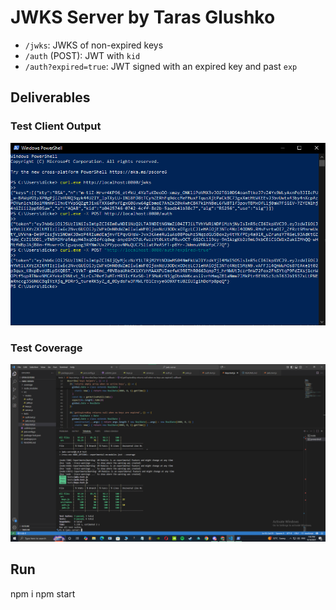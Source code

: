 # JWKS Server by Taras Glushko

- `/jwks`: JWKS of non-expired keys
- `/auth` (POST): JWT with `kid`
- `/auth?expired=true`: JWT signed with an expired key and past `exp`

## Deliverables

### Test Client Output
![Test Client](screenshots/test-client.png)

### Test Coverage
![Coverage](screenshots/coverage.png)

## Run
npm i
npm start

